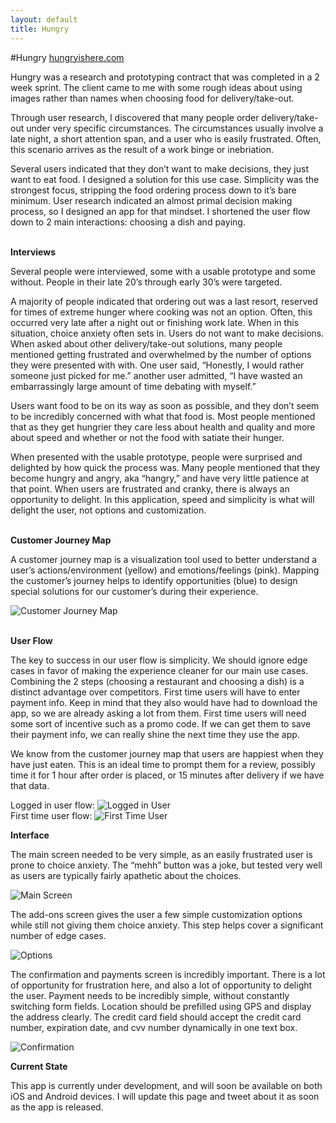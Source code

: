 ```yaml
---
layout: default
title: Hungry
---
```


#Hungry
[hungryishere.com](http://www.hungryishere.com)

Hungry was a research and prototyping contract that was completed in a 2 week sprint. The client came to me with some rough ideas about using images rather than names when choosing food for delivery/take-out.

Through user research, I discovered that many people order delivery/take-out under very specific circumstances. The circumstances usually involve a late night, a short attention span, and a user who is easily frustrated. Often, this scenario arrives as the result of a work binge or inebriation.

Several users indicated that they don’t want to make decisions, they just want to eat food. I designed a solution for this use case. Simplicity was the strongest focus, stripping the food ordering process down to it’s bare minimum. User research indicated an almost primal decision making process, so I designed an app for that mindset. I shortened the user flow down to 2 main interactions: choosing a dish and paying.
</br>
</br>



**Interviews**

Several people were interviewed, some with a usable prototype and some without. People in their late 20’s through early 30’s were targeted.  

A majority of people indicated that ordering out was a last resort, reserved for times of extreme hunger where cooking was not an option. Often, this occurred very late after a night out or finishing work late. When in this situation, choice anxiety often sets in. Users do not want to make decisions. When asked about other delivery/take-out solutions, many people mentioned getting frustrated and overwhelmed by the number of options they were presented with with. One user said, “Honestly, I would rather someone just picked for me.” another user admitted, “I have wasted an embarrassingly large amount of time debating with myself.” 

Users want food to be on its way as soon as possible, and they don’t seem to be incredibly concerned with what that food is. Most people mentioned that as they get hungrier they care less about health and quality and more about speed and whether or not the food with satiate their hunger. 

When presented with the usable prototype, people were surprised and delighted by how quick the process was. Many people mentioned that they become hungry and angry, aka “hangry,” and have very little patience at that point.  When users are frustrated and cranky, there is always an opportunity to delight. In this application, speed and simplicity is what will delight the user, not options and customization.
</br>
</br>


**Customer Journey Map**

A customer journey map is a visualization tool used to better understand a user’s actions/environment (yellow) and emotions/feelings (pink).  Mapping the customer’s journey helps to identify opportunities (blue) to design special solutions for our customer’s during their experience. 

![Customer Journey Map](/hungry/customerjourneymap.png)
</br>
</br>

**User Flow**

The key to success in our user flow is simplicity.  We should ignore edge cases in favor of making the experience cleaner for our main use cases. Combining the 2 steps (choosing a restaurant and choosing a dish) is a distinct advantage over competitors. First time users will have to enter payment info. Keep in mind that they also would have had to download the app, so we are already asking a lot from them. First time users will need some sort of incentive such as a promo code. If we can get them to save their payment info, we can really shine the next time they use the app.

We know from the customer journey map that users are happiest when they have just eaten. This is an ideal time to prompt them for a review, possibly time it for 1 hour after order is placed, or 15 minutes after delivery if we have that data.

Logged in user flow:
![Logged in User](/hungry/loggedinuserflow.png)
</br>
First time user flow:
![First Time User](/hungry/firsttimeuserflow.png)
</br>

**Interface**

The main screen needed to be very simple, as an easily frustrated user is prone to choice anxiety. The “mehh” button was a joke, but tested very well as users are typically fairly apathetic about the choices.

![Main Screen](/hungry/sampledish.png)
</br>

The add-ons screen gives the user a few simple customization options while still not giving them choice anxiety. This step helps cover a significant number of edge cases.

![Options](/hungry/sampleaddons.png)
</br>

The confirmation and payments screen is incredibly important. There is a lot of opportunity for frustration here, and also a lot of opportunity to delight the user. Payment needs to be incredibly simple, without constantly switching form fields. Location should be prefilled using GPS and display the address clearly. The credit card field should accept the credit card number, expiration date, and cvv number dynamically in one text box.

![Confirmation](/hungry/sampleconfirmation.png)
</br>

**Current State**

This app is currently under development, and will soon be available on both iOS and Android devices. I will update this page and tweet about it as soon as the app is released.

